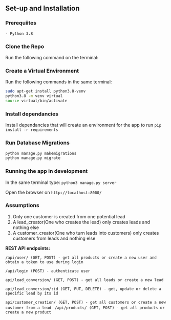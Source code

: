 
## Set-up and Installation

### Prerequiites
    - Python 3.8

### Clone the Repo
Run the following command on the terminal:

### Create a Virtual Environment
Run the following commands in the same terminal:
```bash
sudo apt-get install python3.8-venv
python3.8 -m venv virtual
source virtual/bin/activate
```

### Install dependancies
Install dependancies that will create an environment for the app to run
`pip install -r requirements`

### Run Database Migrations
```bash
python manage.py makemigrations
python manage.py migrate
```
### Running the app in development
In the same terminal type:
`python3 manage.py server`

Open the browser on `http://localhost:8000/`


### Assumptions
1. Only one customer is created from one potential lead
2. A lead_creator(One who creates the lead) only creates leads and nothing else
3. A customer_creator(One who turn leads into customers) only creates customers from leads and nothing else


**REST API endpoints:**

`/api/user/ (GET, POST) - get all products or create a new user and obtain a token to use during login`

`/api/login (POST) - authenticate user`

`api/lead_conversion/ (GET, POST) - get all leads or create a new lead`

`api/lead_conversion/:id (GET, PUT, DELETE) - get, update or delete a specific lead by its id`

`api/customer_creation/ (GET, POST) - get all customers or create a new customer from a lead`
`
/api/products/ (GET, POST) - get all products or create a new product`

